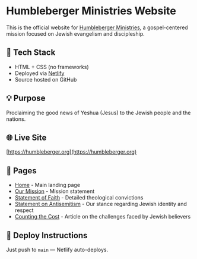 # Humbleberger Ministries Website

This is the official website for [Humbleberger Ministries](https://humbleberger.org), a gospel-centered mission focused on Jewish evangelism and discipleship.

## 📖 Tech Stack

- HTML + CSS (no frameworks)
- Deployed via [Netlify](https://www.netlify.com/)
- Source hosted on GitHub

## 💡 Purpose

Proclaiming the good news of Yeshua (Jesus) to the Jewish people and the nations.

## 🌐 Live Site

[https://humbleberger.org](https://humbleberger.org)

## 📄 Pages

- [Home](https://humbleberger.org/) - Main landing page
- [Our Mission](https://humbleberger.org/mission.html) - Mission statement
- [Statement of Faith](https://humbleberger.org/statement-of-faith.html) - Detailed theological convictions
- [Statement on Antisemitism](https://humbleberger.org/anti-semitism.html) - Our stance regarding Jewish identity and respect
- [Counting the Cost](https://humbleberger.org/counting-the-cost.html) - Article on the challenges faced by Jewish believers

## 🚀 Deploy Instructions

Just push to `main` — Netlify auto-deploys.
